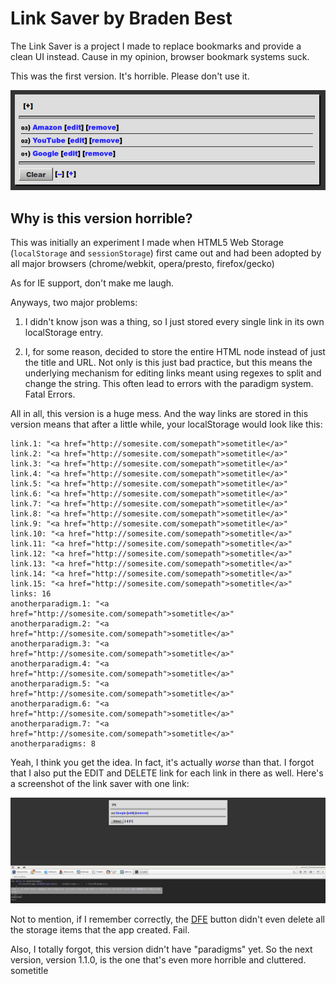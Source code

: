 # Link Saver by Braden Best

The Link Saver is a project I made to replace bookmarks and provide a clean UI instead. Cause in my opinion, browser bookmark systems suck.

This was the first version. It's horrible. Please don't use it.

![](showcase.png)

## Why is this version horrible?

This was initially an experiment I made when HTML5 Web Storage (`localStorage` and `sessionStorage`) first came out and had been adopted by all major browsers (chrome/webkit, opera/presto, firefox/gecko)

As for IE support, don't make me laugh.

Anyways, two major problems:

1. I didn't know json was a thing, so I just stored every single link in its own localStorage entry. 

2. I, for some reason, decided to store the entire HTML node instead of just the title and URL. Not only is this just bad practice, but this means the underlying mechanism for editing links meant using regexes to split and change the string. This often lead to errors with the paradigm system. Fatal Errors.

All in all, this version is a huge mess. And the way links are stored in this version means that after a little while, your localStorage would look like this:

    link.1: "<a href="http://somesite.com/somepath">sometitle</a>"
    link.2: "<a href="http://somesite.com/somepath">sometitle</a>"
    link.3: "<a href="http://somesite.com/somepath">sometitle</a>"
    link.4: "<a href="http://somesite.com/somepath">sometitle</a>"
    link.5: "<a href="http://somesite.com/somepath">sometitle</a>"
    link.6: "<a href="http://somesite.com/somepath">sometitle</a>"
    link.7: "<a href="http://somesite.com/somepath">sometitle</a>"
    link.8: "<a href="http://somesite.com/somepath">sometitle</a>"
    link.9: "<a href="http://somesite.com/somepath">sometitle</a>"
    link.10: "<a href="http://somesite.com/somepath">sometitle</a>"
    link.11: "<a href="http://somesite.com/somepath">sometitle</a>"
    link.12: "<a href="http://somesite.com/somepath">sometitle</a>"
    link.13: "<a href="http://somesite.com/somepath">sometitle</a>"
    link.14: "<a href="http://somesite.com/somepath">sometitle</a>"
    link.15: "<a href="http://somesite.com/somepath">sometitle</a>"
    links: 16
    anotherparadigm.1: "<a href="http://somesite.com/somepath">sometitle</a>"
    anotherparadigm.2: "<a href="http://somesite.com/somepath">sometitle</a>"
    anotherparadigm.3: "<a href="http://somesite.com/somepath">sometitle</a>"
    anotherparadigm.4: "<a href="http://somesite.com/somepath">sometitle</a>"
    anotherparadigm.5: "<a href="http://somesite.com/somepath">sometitle</a>"
    anotherparadigm.6: "<a href="http://somesite.com/somepath">sometitle</a>"
    anotherparadigm.7: "<a href="http://somesite.com/somepath">sometitle</a>"
    anotherparadigms: 8

Yeah, I think you get the idea. In fact, it's actually _worse_ than that. I forgot that I also put the EDIT and DELETE link for each link in there as well. Here's a screenshot of the link saver with one link:

![Uh oh! Image didn't load.](console.png)

Not to mention, if I remember correctly, the [DFE](http://www.urbandictionary.com/define.php?term=delete%20fucking%20everything) button didn't even delete all the storage items that the app created. Fail.

Also, I totally forgot, this version didn't have "paradigms" yet. So the next version, version 1.1.0, is the one that's even more horrible and cluttered.
sometitle

